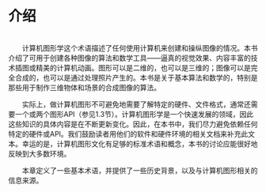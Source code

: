 # 介绍
<br/>
&emsp;&emsp;计算机图形学这个术语描述了任何使用计算机来创建和操纵图像的情况。本书介绍了可用于创建各种图像的算法和数学工具——逼真的视觉效果、内容丰富的技术插图或精美的计算机动画。图形可以是二维的，也可以是三维的；图像可以是完全合成的，也可以是通过处理照片产生的。本书是关于基本算法和数学的，特别是那些用于制作三维物体和场景的合成图像的算法。  

&emsp;&emsp;实际上，做计算机图形不可避免地需要了解特定的硬件、文件格式，通常还需要一个或两个图形API（参见1.3节）。计算机图形学是一个快速发展的领域，因此这些知识的具体内容是在不断更新变化。因此，在本书中，我们尽力避免依赖任何特定的硬件或API。我们鼓励读者用他们的软件和硬件环境的相关文档来补充此文本。幸运的是，计算机图形文化有足够的标准术语和概念，本书的讨论应能很好地反映到大多数环境。  

&emsp;&emsp;本章定义了一些基本术语，并提供了一些历史背景，以及与计算机图形相关的信息来源。